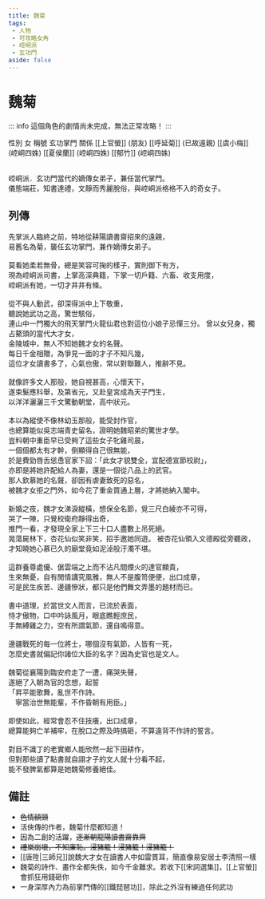 ```yaml
---
title: 魏菊
tags:
 - 人物
 - 可攻略女角
 - 崆峒派
 - 玄功門
aside: false
---
```


#  魏菊

::: info
這個角色的劇情尚未完成，無法正常攻略！
:::

<ChTabs position="bottom">
	<ChTab title="魏菊">
		<Ch src='/images/characters/girl_7/normal.png' position='right'/>
		<ChName nameZh='魏菊' nameEn='Wei Ju' position='right' />
		<ChTable>
			<ChTr>
				<ChTd isTitle=true>
					性別
				</ChTd>
				<ChTd>
					女
				</ChTd>
			</ChTr>
			<ChTr>
				<ChTd isTitle=true>
					稱號
				</ChTd>
				<ChTd>
					玄功掌門
				</ChTd>
			</ChTr>
			<ChTr>
				<ChTd isTitle=true position='center'>
					關係
				</ChTd>
			</ChTr>
			<ChTr>
				<ChTd position='center'>
					[[上官螢]] (朋友)
				</ChTd>
			</ChTr>
			<ChTr>
				<ChTd position='center'>
					[[呼延菊]] (已故遠親)
				</ChTd>
			</ChTr>
			<ChTr>
				<ChTd position='center'>
					[[虞小梅]] (崆峒四姝)
				</ChTd>
			</ChTr>
			<ChTr>
				<ChTd position='center'>
					[[夏侯蘭]] (崆峒四姝)
				</ChTd>
			</ChTr>
			<ChTr>
				<ChTd position='center'>
					[[郁竹]] (崆峒四姝)
				</ChTd>
			</ChTr>
		</ChTable>
	</ChTab>
</ChTabs>
<br><br>

崆峒派．玄功門當代的嫡傳女弟子，兼任當代掌門。  
儀態端莊，知書達禮，文靜而秀麗脫俗，與崆峒派格格不入的奇女子。

## 列傳

<Tabs>
  <Tab title="列傳一">
	先掌派人臨終之前，特地從耕陽讀書齋招來的遠親，<br>
	易舊名為菊，襲任玄功掌門，兼作嫡傳女弟子。<br><br>
	莫看她柔若無骨，總是笑容可掬的樣子，實則御下有方，<br>
	現為崆峒派司書，上掌高深典籍，下掌一切戶籍、六畜、收支用度，<br>
	崆峒派有她，一切才井井有條。<br><br>
	從不與人動武，卻深得派中上下敬重，<br>
	聽說她武功之高，驚世駭俗，<br>
	連山中一門獨大的飛天掌門火龍仙君也對這位小娘子忌憚三分。
  </Tab>
  <Tab title="列傳二">
	曾以女兒身，獨占鰲頭的當代大才女，<br>
	金陵城中，無人不知她魏才女的名聲。<br>
	每日千金相贈，為爭見一面的才子不知凡幾，<br>
	這位才女讀書多了，心氣也傲，常以對聯難人，推辭不見。<br><br>
	就像許多文人那般，她自視甚高，心懷天下，<br>
	遂束髮應科舉，及第省元，又赴皇宮成為天子門生，<br>
	以洋洋灑灑三千文驚動朝堂，高中狀元。<br><br>
	本以為縱使不像林幼玉那般，能受封作官，<br>
	也總算能似吳志端青史留名，證明她魏昭弟的驚世才學。<br>
	豈料朝中重臣早已受夠了這些女子牝雞司晨，<br>
	一個個都太有才幹，倒顯得自己很無能，<br>
	於是費勁唇舌慫恿官家下詔：「此女才貌雙全，宜配德宣節校尉」，<br>
	亦即是將她許配給人為妻，還是一個從八品上的武官。<br>
	那人欽慕她的名聲，卻因有虐妻致死的惡名，<br>
	被魏才女拒之門外，如今花了重金買通上層，才將她納入閣中。<br><br>
	新婚之夜，魏才女涕淚縱橫，想保全名節，覓三尺白綾亦不可得，<br>
	哭了一陣，只覺校衛府靜得出奇，<br>
	推門一看，才發現全家上下三十口人盡數上吊死絕。<br>
	晃蕩屍林下，杏花仙似笑非笑，招手邀她同遊。
  </Tab>
  <Tab title="列傳三">
	被杏花仙領入文德殿從旁聽政，<br>
	才知曉她心慕已久的廟堂竟如泥淖般汙濁不堪。<br><br>
	這群養尊處優、倨雲端之上而不沾凡間煙火的達官顯貴，<br>
	生來無憂，自有閒情講究風雅，無人不是腹笥便便，出口成章，<br>
	可是民生疾苦、邊疆慘狀，都只是他們舞文弄墨的題材而已。<br><br>
	書中道理，於當世文人而言，已流於表面，<br>
	恃才傲物，口中吟詠風月，眼底瞧輕庶民，<br>
	手無縛雞之力，空有所謂氣節，還自鳴得意。<br><br>
	邊疆戰死的每一位將士，哪個沒有氣節，人皆有一死，<br>
	怎麼史書就偏記你諸位大臣的名字？因為史官也是文人。<br><br>
	魏菊從襄陽到臨安府走了一遭，痛哭失聲，<br>
	遂絕了入朝為官的念想，起誓<br>
	「昇平能歌舞，亂世不作詩。<br>
	　寧當治世無能輩，不作昏朝有用臣。」<br><br>
	即使如此，經常會忍不住技癢，出口成章，<br>
	總算能夠亡羊補牢，在脫口之際及時搞砸，不算違背不作詩的誓言。<br><br>
	對目不識丁的老實鄉人能欣然一起下田耕作，<br>
	但對那些讀了點書就自詡才子的文人就十分看不起，<br>
	能不發脾氣都算是她魏菊修養絕佳。
  </Tab>
</Tabs>

## 備註

- ~~色情額頭~~
- 活俠傳的作者，魏菊什麼都知道！
- 因為二創的活躍，~~逐漸朝龍陽讀書齋靠齊~~
- ~~禮樂崩壞，不知廉恥。浸豬籠！浸豬籠！浸豬籠！~~
- [[唐陞|三師兄]]說魏大才女在讀書人中如雷貫耳，簡直像易安居士李清照一樣
- 魏菊的詩作、畫作全都失佚，如今千金難求。若收下[[宋詞選集]]，[[上官螢]]會抓狂用錢砸你
- 一身深厚內力為前掌門傳的[[鐵琵琶功]]，除此之外沒有練過任何武功